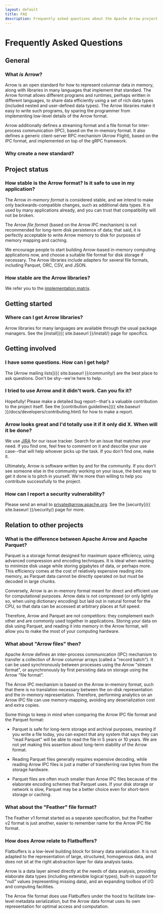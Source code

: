 ```yaml
---
layout: default
title: FAQ
description: Frequently asked questions about the Apache Arrow project
---
```

<!--
{% comment %}
Licensed to the Apache Software Foundation (ASF) under one or more
contributor license agreements.  See the NOTICE file distributed with
this work for additional information regarding copyright ownership.
The ASF licenses this file to you under the Apache License, Version 2.0
(the "License"); you may not use this file except in compliance with
the License.  You may obtain a copy of the License at

http://www.apache.org/licenses/LICENSE-2.0

Unless required by applicable law or agreed to in writing, software
distributed under the License is distributed on an "AS IS" BASIS,
WITHOUT WARRANTIES OR CONDITIONS OF ANY KIND, either express or implied.
See the License for the specific language governing permissions and
limitations under the License.
{% endcomment %}
-->

# Frequently Asked Questions

## General

### What *is* Arrow?

Arrow is an open standard for how to represent columnar data in memory, along
with libraries in many languages that implement that standard.  The Arrow format
allows different programs and runtimes, perhaps written in different languages,
to share data efficiently using a set of rich data types (included nested
and user-defined data types).  The Arrow libraries make it easy to write such
programs, by sparing the programmer from implementing low-level details of the
Arrow format.

Arrow additionally defines a streaming format and a file format for
inter-process communication (IPC), based on the in-memory format.  It also
defines a generic client-server RPC mechanism (Arrow Flight), based on the
IPC format, and implemented on top of the gRPC framework.  <!-- TODO links -->

### Why create a new standard?

<!-- Fill this in -->

## Project status

### How stable is the Arrow format? Is it safe to use in my application?
<!-- Revise this -->

The Arrow *in-memory format* is considered stable, and we intend to make only
backwards-compatible changes, such as additional data types.  It is used by
many applications already, and you can trust that compatibility will not be
broken.

The Arrow *file format* (based on the Arrow IPC mechanism) is not recommended
for long-term disk persistence of data; that said, it is perfectly acceptable
to write Arrow memory to disk for purposes of memory mapping and caching.

We encourage people to start building Arrow-based in-memory computing
applications now, and choose a suitable file format for disk storage
if necessary. The Arrow libraries include adapters for several file formats,
including Parquet, ORC, CSV, and JSON.

### How stable are the Arrow libraries?

We refer you to the [implementation matrix](https://github.com/apache/arrow/blob/master/docs/source/status.rst).

## Getting started

### Where can I get Arrow libraries?

Arrow libraries for many languages are available through the usual package
managers. See the [install]({{ site.baseurl }}/install/) page for specifics.

## Getting involved

### I have some questions. How can I get help?

The [Arrow mailing lists]({{ site.baseurl }}/community/) are the best place
to ask questions. Don't be shy--we're here to help.

### I tried to use Arrow and it didn't work. Can you fix it?

Hopefully! Please make a detailed bug report--that's a valuable contribution
to the project itself.
See the [contribution guidelines]({{ site.baseurl }}/docs/developers/contributing.html)
for how to make a report.

### Arrow looks great and I'd totally use it if it only did X. When will it be done?

We use [JIRA](https://issues.apache.org/jira/browse/ARROW) for our issue tracker.
Search for an issue that matches your need. If you find one, feel free to
comment on it and describe your use case--that will help whoever picks up
the task. If you don't find one, make it.

Ultimately, Arrow is software written by and for the community. If you don't
see someone else in the community working on your issue, the best way to get
it done is to pitch in yourself. We're more than willing to help you contribute
successfully to the project.

### How can I report a security vulnerability?

Please send an email to [private@arrow.apache.org](mailto:private@arrow.apache.org).
See the [security]({{ site.baseurl }}/security/) page for more.

## Relation to other projects

### What is the difference between Apache Arrow and Apache Parquet?
<!-- Revise this -->

Parquet is a storage format designed for maximum space efficiency, using
advanced compression and encoding techniques.  It is ideal when wanting to
minimize disk usage while storing gigabytes of data, or perhaps more.
This efficiency comes at the cost of relatively expensive reading into memory,
as Parquet data cannot be directly operated on but must be decoded in
large chunks.

Conversely, Arrow is an in-memory format meant for direct and efficient use
for computational purposes.  Arrow data is not compressed (or only lightly so,
when using dictionary encoding) but laid out in natural format for the CPU,
so that data can be accessed at arbitrary places at full speed.

Therefore, Arrow and Parquet are not competitors: they complement each other
and are commonly used together in applications.  Storing your data on disk
using Parquet, and reading it into memory in the Arrow format, will allow
you to make the most of your computing hardware.

### What about "Arrow files" then?

Apache Arrow defines an inter-process communication (IPC) mechanism to
transfer a collection of Arrow columnar arrays (called a "record batch").
It can be used synchronously between processes using the Arrow "stream format",
or asynchronously by first persisting data on storage using the Arrow "file format".

The Arrow IPC mechanism is based on the Arrow in-memory format, such that
there is no translation necessary between the on-disk representation and
the in-memory representation.  Therefore, performing analytics on an Arrow
IPC file can use memory-mapping, avoiding any deserialization cost and extra copies.

Some things to keep in mind when comparing the Arrow IPC file format and the
Parquet format:

* Parquet is safe for long-term storage and archival purposes, meaning if
  you write a file today, you can expect that any system that says they can
  "read Parquet" will be able to read the file in 5 years or 10 years.
  We are not yet making this assertion about long-term stability of the Arrow
  format.

* Reading Parquet files generally requires expensive decoding, while reading
  Arrow IPC files is just a matter of transferring raw bytes from the storage
  hardware.

* Parquet files are often much smaller than Arrow IPC files because of the
  elaborate encoding schemes that Parquet uses. If your disk storage or network
  is slow, Parquet may be a better choice even for short-term storage or caching.

### What about the "Feather" file format?

The Feather v1 format started as a separate specification, but the Feather v2
format is just another, easier to remember name for the Arrow IPC file format.

### How does Arrow relate to Flatbuffers?

Flatbuffers is a low-level building block for binary data serialization.
It is not adapted to the representation of large, structured, homogenous
data, and does not sit at the right abstraction layer for data analysis tasks.

Arrow is a data layer aimed directly at the needs of data analysis, providing
elaborate data types (including extensible logical types), built-in support
for "null" values (representing missing data), and an expanding toolbox of I/O
and computing facilities.

The Arrow file format does use Flatbuffers under the hood to facilitate low-level
metadata serialization, but the Arrow data format uses its own representation
for optimal access and computation.
